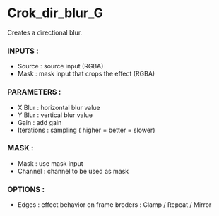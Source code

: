 # Crok_dir_blur_G

Creates a directional blur.

### INPUTS :
- Source : source input (RGBA)
- Mask : mask input that crops the effect (RGBA)


### PARAMETERS :
- X Blur : horizontal blur value
- Y Blur : vertical blur value
- Gain : add gain
- Iterations : sampling ( higher = better = slower)

### MASK :
- Mask : use mask input
- Channel : channel to be used as mask 

### OPTIONS :
- Edges :  effect behavior on frame broders : Clamp / Repeat / Mirror